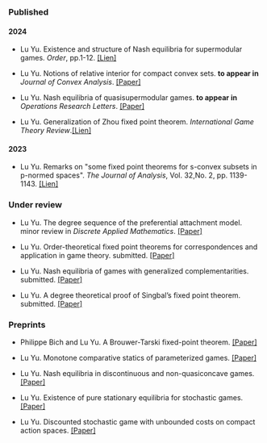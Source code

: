 ### Published
 
#### 2024
- Lu Yu. Existence and structure of Nash equilibria for supermodular games. _Order_, pp.1-12. [[Lien]](https://link.springer.com/article/10.1007/s11083-024-09686-6)

- Lu Yu. Notions of relative interior for compact convex sets. <strong>to appear in</strong> _Journal of Convex Analysis_. [[Paper]](../static/interior.pdf)

- Lu Yu. Nash equilibria of quasisupermodular games. <strong>to appear in</strong> _Operations Research Letters_. [[Paper]](../static/quasi.pdf)

- Lu Yu. Generalization of Zhou fixed point theorem. _International Game Theory Review_.[[Lien]](https://www.worldscientific.com/doi/10.1142/S0219198924500142)

 #### 2023 

- Lu Yu. Remarks on "some fixed point theorems for s-convex subsets in p-normed spaces". _The Journal of Analysis_, Vol. 32,No. 2, pp. 1139-1143. [[Lien]](https://link.springer.com/article/10.1007/s41478-023-00678-0)

### Under review
- Lu Yu. The degree sequence of the preferential attachment model. minor review in _Discrete Applied Mathematics_. [[Paper]](../static/sequence.pdf)

- Lu Yu. Order-theoretical fixed point theorems for correspondences and application in game theory. submitted. [[Paper]](https://arxiv.org/abs/2407.18582)

- Lu Yu. Nash equilibria of games with generalized complementarities. submitted. [[Paper]](https://arxiv.org/abs/2407.00636)

- Lu Yu. A degree theoretical proof of Singbal’s fixed point theorem. submitted. [[Paper]](../static/singbal.pdf)

### Preprints
- Philippe Bich and Lu Yu. A Brouwer-Tarski fixed-point theorem. [[Paper]](../static/bich.pdf)

- Lu Yu. Monotone comparative statics of parameterized  games. [[Paper]](../static/param.pdf)

- Lu Yu. Nash equilibria in discontinuous and non-quasiconcave games. [[Paper]](../static/nonquasi.pdf)

- Lu Yu. Existence of pure stationary equilibria for stochastic games. [[Paper]](../static/curtat.pdf)

- Lu Yu. Discounted stochastic game with unbounded costs on compact action spaces. [[Paper]](../static/sennot.pdf)

